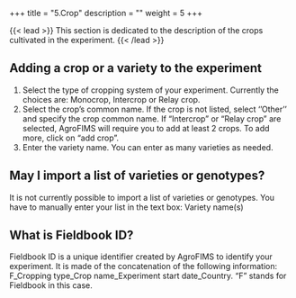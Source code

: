 +++
title = "5.Crop"
description = ""
weight = 5
+++

{{< lead >}}
This section is dedicated to the description of the crops cultivated in the experiment.
{{< /lead >}}

## 	Adding a crop or a variety to the experiment
1.	Select the type of cropping system of your experiment. Currently the choices are: Monocrop, Intercrop or Relay crop.
2.	Select the crop’s common name. If the crop is not listed, select ‘’Other’’ and specify the crop common name. If “Intercrop” or “Relay crop” are selected, AgroFIMS will require you to add at least 2 crops. To add more, click on “add crop”.
3.	Enter the variety name. You can enter as many varieties as needed. 
	
## May I import a list of varieties or genotypes?
It is not currently possible to import a list of varieties or genotypes. You have to manually enter your list in the text box: Variety name(s)

## What is Fieldbook ID?
Fieldbook ID is a unique identifier created by AgroFIMS to identify your experiment. It is made of the concatenation of the following information: F_Cropping type_Crop name_Experiment start date_Country. “F” stands for Fieldbook in this case.